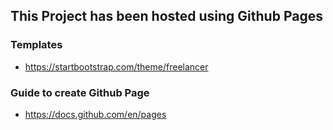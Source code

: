 ## This Project has been hosted using Github Pages

### Templates

- https://startbootstrap.com/theme/freelancer

### Guide to create Github Page

- https://docs.github.com/en/pages
